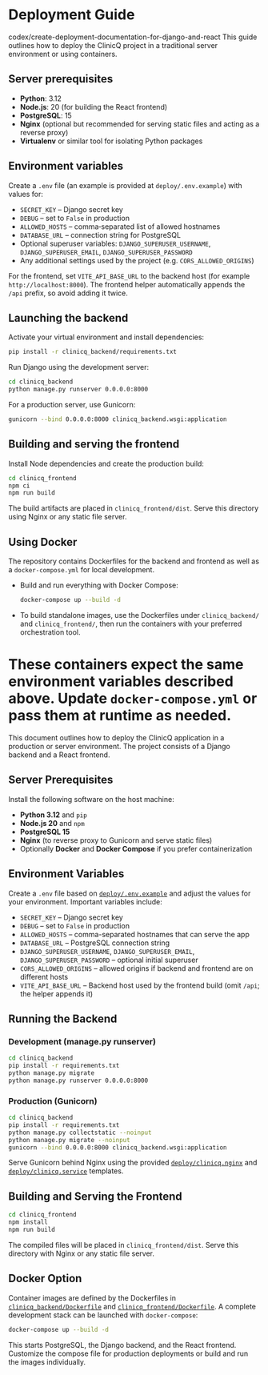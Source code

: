 # Deployment Guide

codex/create-deployment-documentation-for-django-and-react
This guide outlines how to deploy the ClinicQ project in a traditional server environment or using containers.

## Server prerequisites

* **Python**: 3.12
* **Node.js**: 20 (for building the React frontend)
* **PostgreSQL**: 15
* **Nginx** (optional but recommended for serving static files and acting as a reverse proxy)
* **Virtualenv** or similar tool for isolating Python packages

## Environment variables

Create a `.env` file (an example is provided at `deploy/.env.example`) with values for:

* `SECRET_KEY` – Django secret key
* `DEBUG` – set to `False` in production
* `ALLOWED_HOSTS` – comma‑separated list of allowed hostnames
* `DATABASE_URL` – connection string for PostgreSQL
* Optional superuser variables: `DJANGO_SUPERUSER_USERNAME`, `DJANGO_SUPERUSER_EMAIL`, `DJANGO_SUPERUSER_PASSWORD`
* Any additional settings used by the project (e.g. `CORS_ALLOWED_ORIGINS`)

For the frontend, set `VITE_API_BASE_URL` to the backend host (for example `http://localhost:8000`). The frontend helper automatically appends the `/api` prefix, so avoid adding it twice.

## Launching the backend

Activate your virtual environment and install dependencies:

```bash
pip install -r clinicq_backend/requirements.txt
```

Run Django using the development server:

```bash
cd clinicq_backend
python manage.py runserver 0.0.0.0:8000
```

For a production server, use Gunicorn:

```bash
gunicorn --bind 0.0.0.0:8000 clinicq_backend.wsgi:application
```

## Building and serving the frontend

Install Node dependencies and create the production build:

```bash
cd clinicq_frontend
npm ci
npm run build
```

The build artifacts are placed in `clinicq_frontend/dist`. Serve this directory using Nginx or any static file server.

## Using Docker

The repository contains Dockerfiles for the backend and frontend as well as a `docker-compose.yml` for local development.

* Build and run everything with Docker Compose:
  ```bash
  docker-compose up --build -d
  ```
* To build standalone images, use the Dockerfiles under `clinicq_backend/` and `clinicq_frontend/`, then run the containers with your preferred orchestration tool.

These containers expect the same environment variables described above. Update `docker-compose.yml` or pass them at runtime as needed.
=======
This document outlines how to deploy the ClinicQ application in a production or server environment. The project consists of a Django backend and a React frontend.

## Server Prerequisites

Install the following software on the host machine:

- **Python 3.12** and `pip`
- **Node.js 20** and `npm`
- **PostgreSQL 15**
- **Nginx** (to reverse proxy to Gunicorn and serve static files)
- Optionally **Docker** and **Docker Compose** if you prefer containerization

## Environment Variables

Create a `.env` file based on [`deploy/.env.example`](../deploy/.env.example) and adjust the values for your environment. Important variables include:

- `SECRET_KEY` – Django secret key
- `DEBUG` – set to `False` in production
- `ALLOWED_HOSTS` – comma-separated hostnames that can serve the app
- `DATABASE_URL` – PostgreSQL connection string
- `DJANGO_SUPERUSER_USERNAME`, `DJANGO_SUPERUSER_EMAIL`, `DJANGO_SUPERUSER_PASSWORD` – optional initial superuser
- `CORS_ALLOWED_ORIGINS` – allowed origins if backend and frontend are on different hosts
- `VITE_API_BASE_URL` – Backend host used by the frontend build (omit `/api`; the helper appends it)

## Running the Backend

### Development (manage.py runserver)
```bash
cd clinicq_backend
pip install -r requirements.txt
python manage.py migrate
python manage.py runserver 0.0.0.0:8000
```

### Production (Gunicorn)
```bash
cd clinicq_backend
pip install -r requirements.txt
python manage.py collectstatic --noinput
python manage.py migrate --noinput
gunicorn --bind 0.0.0.0:8000 clinicq_backend.wsgi:application
```
Serve Gunicorn behind Nginx using the provided [`deploy/clinicq.nginx`](../deploy/clinicq.nginx) and [`deploy/clinicq.service`](../deploy/clinicq.service) templates.

## Building and Serving the Frontend

```bash
cd clinicq_frontend
npm install
npm run build
```
The compiled files will be placed in `clinicq_frontend/dist`. Serve this directory with Nginx or any static file server.

## Docker Option

Container images are defined by the Dockerfiles in [`clinicq_backend/Dockerfile`](../clinicq_backend/Dockerfile) and [`clinicq_frontend/Dockerfile`](../clinicq_frontend/Dockerfile). A complete development stack can be launched with `docker-compose`:

```bash
docker-compose up --build -d
```
This starts PostgreSQL, the Django backend, and the React frontend. Customize the compose file for production deployments or build and run the images individually.
